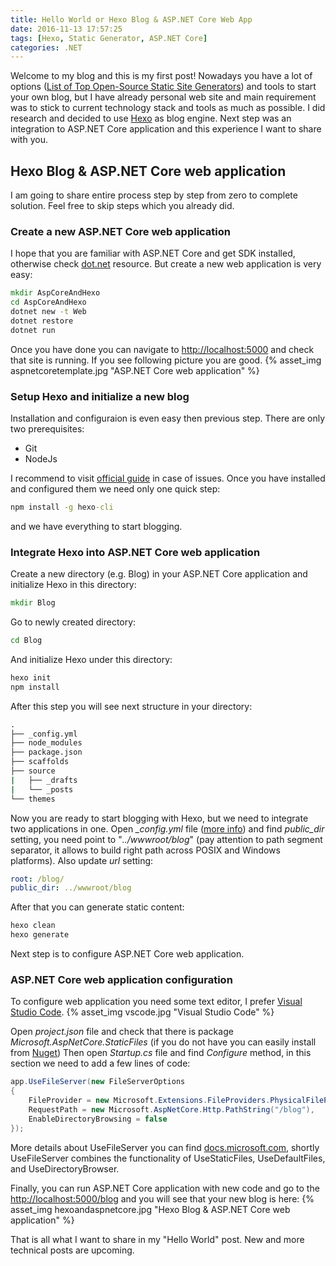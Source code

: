 ```yaml
---
title: Hello World or Hexo Blog & ASP.NET Core Web App
date: 2016-11-13 17:57:25
tags: [Hexo, Static Generator, ASP.NET Core]
categories: .NET
---
```


Welcome to my blog and this is my first post! 
Nowadays you have a lot of options ([List of Top Open-Source Static Site Generators](https://www.staticgen.com)) and tools to start your own blog, but I have already personal web site and main requirement was to stick to current technology stack and tools as much as possible.
I did research and decided to use [Hexo](https://hexo.io/) as blog engine. Next step was an integration to ASP.NET Core application and this experience I want to share with you.

## Hexo Blog & ASP.NET Core web application

I am going to share entire process step by step from zero to complete solution. Feel free to skip steps which you already did.

### Create a new ASP.NET Core web application

I hope that you are familiar with ASP.NET Core and get SDK installed, otherwise check [dot.net](https://dot.net) resource.
But create a new web application is very easy:

``` bat
mkdir AspCoreAndHexo
cd AspCoreAndHexo
dotnet new -t Web
dotnet restore
dotnet run
```

Once you have done you can navigate to [http://localhost:5000](http://localhost:5000) and check that site is running. If you see following picture you are good.
{% asset_img aspnetcoretemplate.jpg "ASP.NET Core web application" %}

### Setup Hexo and initialize a new blog

Installation and configuraion is even easy then previous step. There are only two prerequisites:

* Git
* NodeJs

I recommend to visit [official guide](https://hexo.io/docs/index.html) in case of issues. Once you have installed and configured them we need only one quick step:

``` bat
npm install -g hexo-cli
```

and we have everything to start blogging.

### Integrate Hexo into ASP.NET Core web application

Create a new directory (e.g. Blog) in your ASP.NET Core application and initialize Hexo in this directory:

``` bat
mkdir Blog
```

Go to newly created directory:

``` bat
cd Blog
```

And initialize Hexo under this directory:

``` bat
hexo init
npm install
```

After this step you will see next structure in your directory:

``` bat
.
├── _config.yml
├── node_modules
├── package.json
├── scaffolds
├── source
|   ├── _drafts
|   └── _posts
└── themes
```

Now you are ready to start blogging with Hexo, but we need to integrate two applications in one.
Open *_config.yml* file ([more info](https://hexo.io/docs/configuration.html)) and find *public_dir* setting, you need point to "*../wwwroot/blog*" (pay attention to path segment separator, it allows to build right path across POSIX and Windows platforms).
Also update *url* setting:

``` yaml
root: /blog/
public_dir: ../wwwroot/blog
```

After that you can generate static content:

``` bat
hexo clean
hexo generate
```

Next step is to configure ASP.NET Core web application.

### ASP.NET Core web application configuration

To configure web application you need some text editor, I prefer [Visual Studio Code](https://code.visualstudio.com).
{% asset_img vscode.jpg "Visual Studio Code" %}

Open *project.json* file and check that there is package *Microsoft.AspNetCore.StaticFiles* (if you do not have you can easily install from [Nuget](https://www.nuget.org/packages/Microsoft.AspNetCore.StaticFiles))
Then open *Startup.cs* file and find *Configure* method, in this section we need to add a few lines of code:

``` csharp
app.UseFileServer(new FileServerOptions
{
    FileProvider = new Microsoft.Extensions.FileProviders.PhysicalFileProvider(System.IO.Path.Combine(System.IO.Directory.GetCurrentDirectory(), @"wwwroot\blog")),
    RequestPath = new Microsoft.AspNetCore.Http.PathString("/blog"),
    EnableDirectoryBrowsing = false
});
```

More details about UseFileServer you can find [docs.microsoft.com](https://docs.microsoft.com/en-us/aspnet/core/fundamentals/static-files#usefileserver), shortly UseFileServer combines the functionality of UseStaticFiles, UseDefaultFiles, and UseDirectoryBrowser.

Finally, you can run ASP.NET Core application with new code and go to the [http://localhost:5000/blog](http://localhost:5000/blog/) and you will see that your new blog is here:
{% asset_img hexoandaspnetcore.jpg "Hexo Blog & ASP.NET Core web application" %}

That is all what I want to share in my "Hello World" post. New and more technical posts are upcoming.